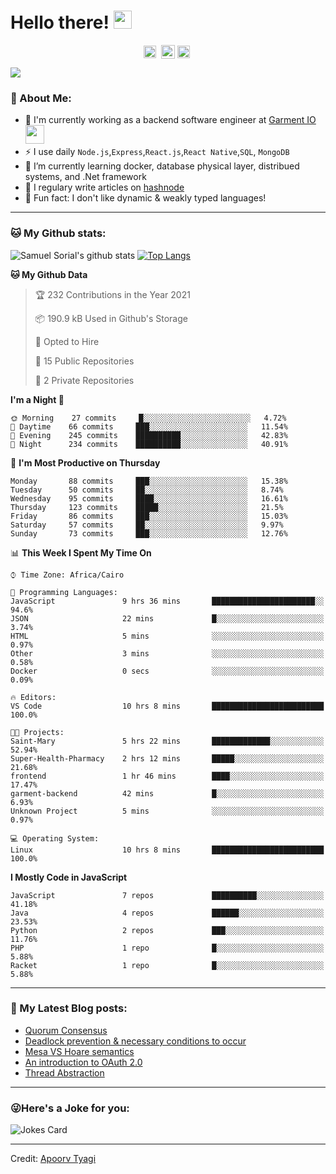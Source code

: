 # Hello there! <img src="https://github.com/TheDudeThatCode/TheDudeThatCode/blob/master/Assets/Hi.gif" width="29px">
<p align="center">
<a href="https://www.linkedin.com/in/samuel-sorial/" target="blank"><img align="center" src="https://cdn.jsdelivr.net/npm/simple-icons@3.0.1/icons/linkedin.svg" alt="samuel_linkedin" height="20" width="20" /></a>&nbsp;
<a href="https://stackoverflow.com/users/13089670/samuel-sorial"><img align="center" alt="Samuel Sorial stack over flow" width="22px" src="https://cdn.jsdelivr.net/npm/simple-icons@3.0.1/icons/stackoverflow.svg" /></a>
<a href="https://twitter.com/samolaaaa" target="blank"><img align="center" src="https://cdn.jsdelivr.net/npm/simple-icons@3.0.1/icons/twitter.svg" alt="samuel_twitter" height="20" width="20" /></a>&nbsp;
</p>


![](https://camo.githubusercontent.com/992babdffd8c74a1502de375fbdf7e4d54773242/68747470733a2f2f6d656469612e67697068792e636f6d2f6d656469612f53576f536b4e36447854737a71494b4571762f67697068792e676966)

### 🤵 About Me:
- 🏦 I'm currently working as a backend software engineer at [Garment IO](https://garment.io)
      <img src="https://media.giphy.com/media/WUlplcMpOCEmTGBtBW/giphy.gif" width="30">
- ⚡ I use daily ```Node.js```,```Express```,```React.js```,```React Native```,```SQL```, ```MongoDB```
- 🌱 I’m currently learning docker, database physical layer, distribued systems, and .Net framework
- 📝 I regulary write articles on [hashnode](https://samuelsorial.tech/)
- 🤔 Fun fact: I don't like dynamic & weakly typed languages!

---
### 🐱 My Github stats:
![Samuel Sorial's github stats](https://github-readme-stats.vercel.app/api?username=samuel-sorial&show_icons=true&title_color=ffc857&icon_color=8ac926&text_color=daf7dc&bg_color=151515&hide=["stars"])
[![Top Langs](https://github-readme-stats.vercel.app/api/top-langs/?username=samuel-sorial&layout=compact&text_color=daf7dc&bg_color=151515)](https://github.com/anuraghazra/github-readme-stats)

<!--START_SECTION:waka-->
**🐱 My Github Data** 

> 🏆 232 Contributions in the Year 2021
 > 
> 📦 190.9 kB Used in Github's Storage 
 > 
> 💼 Opted to Hire
 > 
> 📜 15 Public Repositories 
 > 
> 🔑 2 Private Repositories  
 > 
**I'm a Night 🦉** 

```text
🌞 Morning    27 commits     █░░░░░░░░░░░░░░░░░░░░░░░░   4.72% 
🌆 Daytime    66 commits     ███░░░░░░░░░░░░░░░░░░░░░░   11.54% 
🌃 Evening    245 commits    ██████████░░░░░░░░░░░░░░░   42.83% 
🌙 Night      234 commits    ██████████░░░░░░░░░░░░░░░   40.91%

```
📅 **I'm Most Productive on Thursday** 

```text
Monday       88 commits     ███░░░░░░░░░░░░░░░░░░░░░░   15.38% 
Tuesday      50 commits     ██░░░░░░░░░░░░░░░░░░░░░░░   8.74% 
Wednesday    95 commits     ████░░░░░░░░░░░░░░░░░░░░░   16.61% 
Thursday     123 commits    █████░░░░░░░░░░░░░░░░░░░░   21.5% 
Friday       86 commits     ███░░░░░░░░░░░░░░░░░░░░░░   15.03% 
Saturday     57 commits     ██░░░░░░░░░░░░░░░░░░░░░░░   9.97% 
Sunday       73 commits     ███░░░░░░░░░░░░░░░░░░░░░░   12.76%

```


📊 **This Week I Spent My Time On** 

```text
⌚︎ Time Zone: Africa/Cairo

💬 Programming Languages: 
JavaScript               9 hrs 36 mins       ███████████████████████░░   94.6% 
JSON                     22 mins             █░░░░░░░░░░░░░░░░░░░░░░░░   3.74% 
HTML                     5 mins              ░░░░░░░░░░░░░░░░░░░░░░░░░   0.97% 
Other                    3 mins              ░░░░░░░░░░░░░░░░░░░░░░░░░   0.58% 
Docker                   0 secs              ░░░░░░░░░░░░░░░░░░░░░░░░░   0.09%

🔥 Editors: 
VS Code                  10 hrs 8 mins       █████████████████████████   100.0%

🐱‍💻 Projects: 
Saint-Mary               5 hrs 22 mins       █████████████░░░░░░░░░░░░   52.94% 
Super-Health-Pharmacy    2 hrs 12 mins       █████░░░░░░░░░░░░░░░░░░░░   21.68% 
frontend                 1 hr 46 mins        ████░░░░░░░░░░░░░░░░░░░░░   17.47% 
garment-backend          42 mins             █░░░░░░░░░░░░░░░░░░░░░░░░   6.93% 
Unknown Project          5 mins              ░░░░░░░░░░░░░░░░░░░░░░░░░   0.97%

💻 Operating System: 
Linux                    10 hrs 8 mins       █████████████████████████   100.0%

```

**I Mostly Code in JavaScript** 

```text
JavaScript               7 repos             ██████████░░░░░░░░░░░░░░░   41.18% 
Java                     4 repos             ██████░░░░░░░░░░░░░░░░░░░   23.53% 
Python                   2 repos             ███░░░░░░░░░░░░░░░░░░░░░░   11.76% 
PHP                      1 repo              █░░░░░░░░░░░░░░░░░░░░░░░░   5.88% 
Racket                   1 repo              █░░░░░░░░░░░░░░░░░░░░░░░░   5.88%

```



<!--END_SECTION:waka-->

---

### 📕 My Latest Blog posts:
<!-- BLOG-POST-LIST:START -->
- [Quorum Consensus](https://samuelsorial.tech/quorum-consensus)
- [Deadlock prevention & necessary conditions to occur](https://samuelsorial.tech/deadlock-prevention-and-necessary-conditions-to-occur)
- [Mesa VS Hoare semantics](https://samuelsorial.tech/mesa-vs-hoare-semantics)
- [An introduction to OAuth 2.0](https://samuelsorial.tech/an-introduction-to-oauth-20)
- [Thread Abstraction](https://samuelsorial.tech/thread-abstraction)
<!-- BLOG-POST-LIST:END -->
---

### 😜Here's a Joke for you:
<img src="https://readme-jokes.vercel.app/api" alt="Jokes Card" />

----

Credit: [Apoorv Tyagi](https://github.com/ApoorvTyagi)

